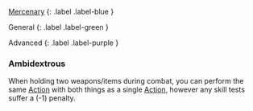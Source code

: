 
[Mercenary](Game/Mercenary)
{: .label .label-blue }

General
{: .label .label-green }

Advanced
{: .label .label-purple }
### Ambidextrous

When holding two weapons/items during combat, you can perform the same [Action](Game/Core/Terminology#Action) with both things as a single [Action](Game/Core/Terminology#Action), however any skill tests suffer a (-1) penalty.